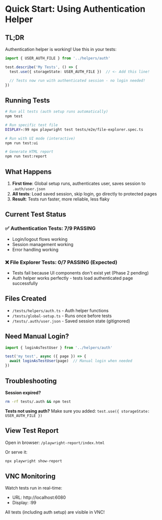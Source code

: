 # Quick Start: Using Authentication Helper

## TL;DR

Authentication helper is working! Use this in your tests:

```typescript
import { USER_AUTH_FILE } from '../helpers/auth'

test.describe('My Tests', () => {
  test.use({ storageState: USER_AUTH_FILE })  // <- Add this line!

  // Tests now run with authenticated session - no login needed!
})
```

## Running Tests

```bash
# Run all tests (auth setup runs automatically)
npm test

# Run specific test file
DISPLAY=:99 npx playwright test tests/e2e/file-explorer.spec.ts

# Run with UI mode (interactive)
npm run test:ui

# Generate HTML report
npm run test:report
```

## What Happens

1. **First time**: Global setup runs, authenticates user, saves session to `.auth/user.json`
2. **All tests**: Load saved session, skip login, go directly to protected pages
3. **Result**: Tests run faster, more reliable, less flaky

## Current Test Status

### ✅ Authentication Tests: 7/9 PASSING
- Login/logout flows working
- Session management working
- Error handling working

### ❌ File Explorer Tests: 0/7 PASSING (Expected)
- Tests fail because UI components don't exist yet (Phase 2 pending)
- Auth helper works perfectly - tests load authenticated page successfully

## Files Created

- `/tests/helpers/auth.ts` - Auth helper functions
- `/tests/global-setup.ts` - Runs once before tests
- `/tests/.auth/user.json` - Saved session state (gitignored)

## Need Manual Login?

```typescript
import { loginAsTestUser } from '../helpers/auth'

test('my test', async ({ page }) => {
  await loginAsTestUser(page)  // Manual login when needed
})
```

## Troubleshooting

**Session expired?**
```bash
rm -rf tests/.auth && npm test
```

**Tests not using auth?**
Make sure you added: `test.use({ storageState: USER_AUTH_FILE })`

## View Test Report

Open in browser: `/playwright-report/index.html`

Or serve it:
```bash
npx playwright show-report
```

## VNC Monitoring

Watch tests run in real-time:
- URL: http://localhost:6080
- Display: :99

All tests (including auth setup) are visible in VNC!
